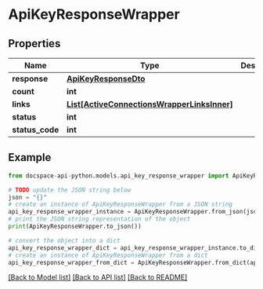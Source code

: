 # ApiKeyResponseWrapper

## Properties

Name | Type | Description | Notes
------------ | ------------- | ------------- | -------------
**response** | [**ApiKeyResponseDto**](ApiKeyResponseDto.md) |  | [optional] 
**count** | **int** |  | [optional] 
**links** | [**List[ActiveConnectionsWrapperLinksInner]**](ActiveConnectionsWrapperLinksInner.md) |  | [optional] 
**status** | **int** |  | [optional] 
**status_code** | **int** |  | [optional] 

## Example

```python
from docspace-api-python.models.api_key_response_wrapper import ApiKeyResponseWrapper

# TODO update the JSON string below
json = "{}"
# create an instance of ApiKeyResponseWrapper from a JSON string
api_key_response_wrapper_instance = ApiKeyResponseWrapper.from_json(json)
# print the JSON string representation of the object
print(ApiKeyResponseWrapper.to_json())

# convert the object into a dict
api_key_response_wrapper_dict = api_key_response_wrapper_instance.to_dict()
# create an instance of ApiKeyResponseWrapper from a dict
api_key_response_wrapper_from_dict = ApiKeyResponseWrapper.from_dict(api_key_response_wrapper_dict)
```
[[Back to Model list]](../README.md#documentation-for-models) [[Back to API list]](../README.md#documentation-for-api-endpoints) [[Back to README]](../README.md)


